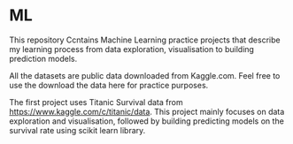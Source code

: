 # ML
This repository Ccntains Machine Learning practice projects that describe my learning process from data exploration, visualisation to building prediction models.

All the datasets are public data downloaded from Kaggle.com. Feel free to use the download the data here for practice purposes.

The first project uses Titanic Survival data from https://www.kaggle.com/c/titanic/data.
This project mainly focuses on data exploration and visualisation, followed by building predicting models on the survival rate using scikit learn library.
